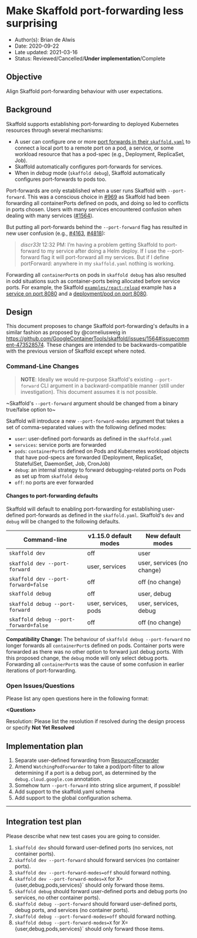 # Make Skaffold port-forwarding less surprising

* Author(s): Brian de Alwis
* Date: 2020-09-22
* Late updated: 2021-03-16
* Status: Reviewed/Cancelled/**Under implementation**/Complete

## Objective

Align Skaffold port-forwarding behaviour with user expectations.


## Background

Skaffold supports establishing port-forwarding to deployed Kubernetes resources through
several mechanisms:

- A user can configure one or more [port forwards in their `skaffold.yaml`](https://skaffold.dev/docs/references/yaml/#portForward)
  to connect a local port to a remote port on a pod, a service, or some workload resource that
  has a pod-spec (e.g., Deployment, ReplicaSet, Job).
- Skaffold automatically configures port-forwards for services.
- When in _debug_ mode (`skaffold debug`), Skaffold automatically configures port-forwards to pods too.

Port-forwards are only established when a user runs Skaffold with `--port-forward`.  This was a conscious
choice in [#969](https://github.com/GoogleContainerTools/skaffold/issues/969) as Skaffold had been
forwarding all containerPorts defined on pods, and doing so led to conflicts
in ports chosen.  Users with many services encountered confusion when dealing with many services
([#1564](https://github.com/GoogleContainerTools/skaffold/issues/1564)).

But putting all port-forwards behind the `--port-forward` flag has resulted in new user confusion
(e.g., [#4163](https://github.com/GoogleContainerTools/skaffold/issues/4163),
[#4818](https://github.com/GoogleContainerTools/skaffold/issues/4818)):

> *discr33t* 12:32 PM: I’m having a problem getting Skaffold to port-forward to my service after
> doing a Helm deploy. If I use the --port-forward flag it will port-forward all my services. But
> if I define portForward: anywhere in my `skaffold.yaml` nothing is working.

Forwarding all `containerPort`s on pods in `skaffold debug` has also resulted in odd situations
such as container-ports being allocated before service ports.  For example, the Skaffold
[`examples/react-reload`](https://github.com/GoogleContainerTools/skaffold/tree/HEAD/examples/react-reload/) example
has a [service on port 8080](https://github.com/GoogleContainerTools/skaffold/tree/HEAD/examples/react-reload/k8s/deployment.yaml#L7)
and a [deployment/pod on port 8080](https://github.com/GoogleContainerTools/skaffold/blob/master/examples/react-reload/k8s/deployment.yaml#L29).



## Design

This document proposes to change Skaffold port-forwarding's defaults in a similar fashion as proposed
by @corneliusweig in https://github.com/GoogleContainerTools/skaffold/issues/1564#issuecomment-473528574.
These changes are intended to be backwards-compatible with the previous version
of Skaffold except where noted.


### Command-Line Changes

> **NOTE**: Ideally we would re-purpose Skaffold's existing `--port-forward` CLI argument in
> a backward-compatible manner (still under investigation).  This document assumes it is
> not possible.

~Skaffold's `--port-forward` argument should be changed from a binary true/false option to~

Skaffold will introduce a new `--port-forward-modes` argument that takes
a set of comma-separated values with the following defined modes:

   - `user`: user-defined port-forwards as defined in the `skaffold.yaml`
   - `services`: service ports are forwarded
   - `pods`: `containerPort`s defined on Pods and Kubernetes workload objects that have pod-specs
     are forwarded (Deployment, ReplicaSet, StatefulSet, DaemonSet, Job, CronJob)
   - `debug`: an internal strategy to forward debugging-related ports on Pods as set up
     from `skaffold debug`
   - `off`: no ports are ever forwarded

#### Changes to port-forwarding defaults

Skaffold will default to enabling port-forwarding for establishing user-defined port-forwards
as defined in the `skaffold.yaml`.  Skaffold's `dev` and `debug` will be changed to the following defaults.

Command-line                        | v1.15.0 default modes          | New default modes
----------------------------------- | ---------------- | -------------------
`skaffold dev`                        | off            | user
`skaffold dev --port-forward`         | user, services | user, services (no change)
`skaffold dev --port-forward=false`   | off            | off (no change)
`skaffold debug`                      | off            | user, debug
`skaffold debug --port-forward`       | user, services, pods | user, services, debug
`skaffold debug --port-forward=false` | off            | off (no change)

**Compatibility Change:** The behaviour of `skaffold debug --port-forward` no longer forwards all
`containerPort`s defined on pods.  Container ports were forwarded as there was no other option to forward
just debug ports.  With this proposed change, the `debug` mode will only select debug ports.  Forwarding all
`containerPort`s was the cause of some confusion in earlier iterations of port-forwarding.


### Open Issues/Questions

Please list any open questions here in the following format:

**\<Question\>**

Resolution: Please list the resolution if resolved during the design process or
specify __Not Yet Resolved__


## Implementation plan

1. Separate user-defined forwarding from [ResourceForwarder](https://github.com/GoogleContainerTools/skaffold/blob/master/pkg/skaffold/kubernetes/portforward/resource_forwarder.go)
2. Amend `WatchingPodForwarder` to take a pod/port-filter to allow determining if a port is
   a debug port, as determined by the `debug.cloud.google.com` annotation.
3. Somehow turn `--port-forward` into string slice argument, if possible!
4. Add support to the skaffold.yaml schema
5. Add support to the global configuration schema.

___


## Integration test plan

Please describe what new test cases you are going to consider.

1. `skaffold dev` should forward user-defined ports (no services, not container ports).
2. `skaffold dev --port-forward` should forward services (no container ports).
3. `skaffold dev --port-forward-modes=off` should forward nothing.
4. `skaffold dev --port-forward-modes=X` for X={user,debug,pods,services}` should only forward those items.
5. `skaffold debug` should forward user-defined ports and debug ports (no services, no other container ports).
6. `skaffold debug --port-forward` should forward user-defined ports, debug ports, and services (no container ports).
7. `skaffold debug --port-forward-modes=off` should forward nothing.
8. `skaffold debug --port-forward-modes=X` for X={user,debug,pods,services}` should only forward those items.

